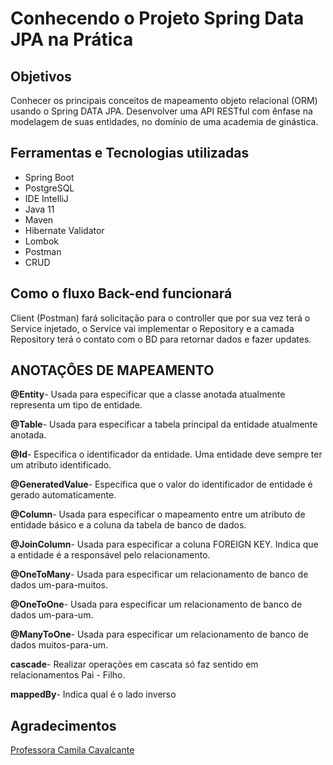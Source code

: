 # Conhecendo o Projeto Spring Data JPA na Prática
## Objetivos
Conhecer os principais conceitos de mapeamento objeto relacional (ORM) usando o Spring DATA JPA.
Desenvolver uma API RESTful com ênfase na modelagem de suas entidades, no domínio de uma academia de ginástica.

## Ferramentas e Tecnologias utilizadas
- Spring Boot
- PostgreSQL
- IDE IntelliJ
- Java 11
- Maven
- Hibernate Validator
- Lombok
- Postman
- CRUD

## Como o fluxo Back-end funcionará
Client (Postman) fará solicitação para o controller que por sua vez terá o Service injetado, o Service vai implementar o Repository e a camada Repository terá o contato com o BD para retornar dados e fazer updates.  


## ANOTAÇÔES DE MAPEAMENTO

**@Entity**- Usada para especificar que a classe anotada atualmente representa um tipo de entidade.

**@Table**- Usada para especificar a tabela principal da entidade atualmente anotada.

**@Id**- Especifica o identificador da entidade. Uma entidade deve sempre ter um atributo identificado.

**@GeneratedValue**- Especifica que o valor do identificador de entidade é gerado automaticamente.

**@Column**- Usada para especificar o mapeamento entre um atributo de entidade básico e a coluna da tabela de banco de dados.

**@JoinColumn**- Usada para especificar a coluna FOREIGN KEY. Indica que a entidade é a responsável pelo relacionamento.

**@OneToMany**- Usada para especificar um relacionamento de banco de dados um-para-muitos.

**@OneToOne**- Usada para especificar um relacionamento de banco de dados um-para-um.

**@ManyToOne**- Usada para especificar um relacionamento de banco de dados muitos-para-um.

**cascade**- Realizar operações em cascata só faz sentido em relacionamentos Pai - Filho.

**mappedBy**- Indica qual é o lado inverso 

## Agradecimentos
[Professora Camila Cavalcante](https://www.linkedin.com/in/cami-la/)